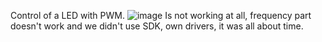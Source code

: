 Control of a LED with PWM.
![image](https://user-images.githubusercontent.com/91399921/163695558-369c45c6-f97e-4818-aafe-fbbc682fd897.png)
Is not working at all, frequency part doesn't work and we didn't use SDK, own drivers, it was all about time.

